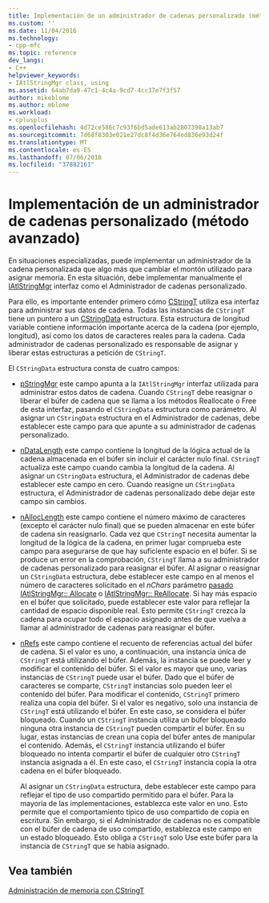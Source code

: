 ```yaml
---
title: Implementación de un administrador de cadenas personalizado (método de avanzadas) | Microsoft Docs
ms.custom: ''
ms.date: 11/04/2016
ms.technology:
- cpp-mfc
ms.topic: reference
dev_langs:
- C++
helpviewer_keywords:
- IAtlStringMgr class, using
ms.assetid: 64ab7da9-47c1-4c4a-9cd7-4cc37e7f3f57
author: mikeblome
ms.author: mblome
ms.workload:
- cplusplus
ms.openlocfilehash: 4d72ce586c7c93f6bd5ade613ab2807398a13ab7
ms.sourcegitcommit: 7d68f8303e021e27dc8f4d36e764ed836e93d24f
ms.translationtype: MT
ms.contentlocale: es-ES
ms.lasthandoff: 07/06/2018
ms.locfileid: "37882161"
---
```

# <a name="implementation-of-a-custom-string-manager-advanced-method"></a>Implementación de un administrador de cadenas personalizado (método avanzado)
En situaciones especializadas, puede implementar un administrador de la cadena personalizada que algo más que cambiar el montón utilizado para asignar memoria. En esta situación, debe implementar manualmente el [IAtlStringMgr](../atl-mfc-shared/reference/iatlstringmgr-class.md) interfaz como el Administrador de cadenas personalizado.  
  
 Para ello, es importante entender primero cómo [CStringT](../atl-mfc-shared/reference/cstringt-class.md) utiliza esa interfaz para administrar sus datos de cadena. Todas las instancias de `CStringT` tiene un puntero a un [CStringData](../atl-mfc-shared/reference/cstringdata-class.md) estructura. Esta estructura de longitud variable contiene información importante acerca de la cadena (por ejemplo, longitud), así como los datos de caracteres reales para la cadena. Cada administrador de cadenas personalizado es responsable de asignar y liberar estas estructuras a petición de `CStringT`.  
  
 El `CStringData` estructura consta de cuatro campos:  
  
-   [pStringMgr](../atl-mfc-shared/reference/cstringdata-class.md#pstringmgr) este campo apunta a la `IAtlStringMgr` interfaz utilizada para administrar estos datos de cadena. Cuando `CStringT` debe reasignar o liberar el búfer de cadena que se llama a los métodos Reallocate o Free de esta interfaz, pasando el `CStringData` estructura como parámetro. Al asignar un `CStringData` estructura en el Administrador de cadenas, debe establecer este campo para que apunte a su administrador de cadenas personalizado.  
  
-   [nDataLength](../atl-mfc-shared/reference/cstringdata-class.md#ndatalength) este campo contiene la longitud de la lógica actual de la cadena almacenada en el búfer sin incluir el carácter nulo final. `CStringT` actualiza este campo cuando cambia la longitud de la cadena. Al asignar un `CStringData` estructura, el Administrador de cadenas debe establecer este campo en cero. Cuando reasigne un `CStringData` estructura, el Administrador de cadenas personalizado debe dejar este campo sin cambios.  
  
-   [nAllocLength](../atl-mfc-shared/reference/cstringdata-class.md#nalloclength) este campo contiene el número máximo de caracteres (excepto el carácter nulo final) que se pueden almacenar en este búfer de cadena sin reasignarlo. Cada vez que `CStringT` necesita aumentar la longitud de la lógica de la cadena, en primer lugar comprueba este campo para asegurarse de que hay suficiente espacio en el búfer. Si se produce un error en la comprobación, `CStringT` llama a su administrador de cadenas personalizado para reasignar el búfer. Al asignar o reasignar un `CStringData` estructura, debe establecer este campo en al menos el número de caracteres solicitado en el *nChars* parámetro [pasado IAtlStringMgr:: Allocate](../atl-mfc-shared/reference/iatlstringmgr-class.md#allocate) o [IAtlStringMgr:: ReAllocate](../atl-mfc-shared/reference/iatlstringmgr-class.md#reallocate). Si hay más espacio en el búfer que solicitado, puede establecer este valor para reflejar la cantidad de espacio disponible real. Esto permite `CStringT` crezca la cadena para ocupar todo el espacio asignado antes de que vuelva a llamar al administrador de cadenas para reasignar el búfer.  
  
-   [nRefs](../atl-mfc-shared/reference/cstringdata-class.md#nrefs) este campo contiene el recuento de referencias actual del búfer de cadena. Si el valor es uno, a continuación, una instancia única de `CStringT` está utilizando el búfer. Además, la instancia se puede leer y modificar el contenido del búfer. Si el valor es mayor que uno, varias instancias de `CStringT` puede usar el búfer. Dado que el búfer de caracteres se comparte, `CStringT` instancias solo pueden leer el contenido del búfer. Para modificar el contenido, `CStringT` primero realiza una copia del búfer. Si el valor es negativo, solo una instancia de `CStringT` está utilizando el búfer. En este caso, se considera el búfer bloqueado. Cuando un `CStringT` instancia utiliza un búfer bloqueado ninguna otra instancia de `CStringT` pueden compartir el búfer. En su lugar, estas instancias de crean una copia del búfer antes de manipular el contenido. Además, el `CStringT` instancia utilizando el búfer bloqueado no intenta compartir el búfer de cualquier otro `CStringT` instancia asignada a él. En este caso, el `CStringT` instancia copia la otra cadena en el búfer bloqueado.  
  
     Al asignar un `CStringData` estructura, debe establecer este campo para reflejar el tipo de uso compartido permitido para el búfer. Para la mayoría de las implementaciones, establezca este valor en uno. Esto permite que el comportamiento típico de uso compartido de copia en escritura. Sin embargo, si el Administrador de cadenas no es compatible con el búfer de cadena de uso compartido, establezca este campo en un estado bloqueado. Esto obliga a `CStringT` solo Use este búfer para la instancia de `CStringT` que se había asignado.  
  
## <a name="see-also"></a>Vea también  
 [Administración de memoria con CStringT](../atl-mfc-shared/memory-management-with-cstringt.md)

